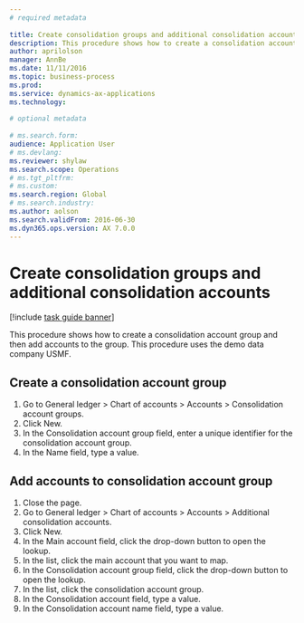 ```yaml
--- 
# required metadata 
 
title: Create consolidation groups and additional consolidation accounts
description: This procedure shows how to create a consolidation account group and then add accounts to the group. 
author: aprilolson
manager: AnnBe 
ms.date: 11/11/2016
ms.topic: business-process 
ms.prod:  
ms.service: dynamics-ax-applications 
ms.technology:  
 
# optional metadata 
 
# ms.search.form:   
audience: Application User 
# ms.devlang:  
ms.reviewer: shylaw
ms.search.scope: Operations 
# ms.tgt_pltfrm:  
# ms.custom:  
ms.search.region: Global
# ms.search.industry: 
ms.author: aolson
ms.search.validFrom: 2016-06-30 
ms.dyn365.ops.version: AX 7.0.0 
---
```

# Create consolidation groups and additional consolidation accounts

[!include [task guide banner](../../includes/task-guide-banner.md)]

This procedure shows how to create a consolidation account group and then add accounts to the group. This procedure uses the demo data company USMF.


## Create a consolidation account group
1. Go to General ledger > Chart of accounts > Accounts > Consolidation account groups.
2. Click New.
3. In the Consolidation account group field, enter a unique identifier for the consolidation account group.
4. In the Name field, type a value.

## Add accounts to consolidation account group
1. Close the page.
2. Go to General ledger > Chart of accounts > Accounts > Additional consolidation accounts.
3. Click New.
4. In the Main account field, click the drop-down button to open the lookup.
5. In the list, click the main account that you want to map.
6. In the Consolidation account group field, click the drop-down button to open the lookup.
7. In the list, click the consolidation account group.
8. In the Consolidation account field, type a value.
9. In the Consolidation account name field, type a value.


